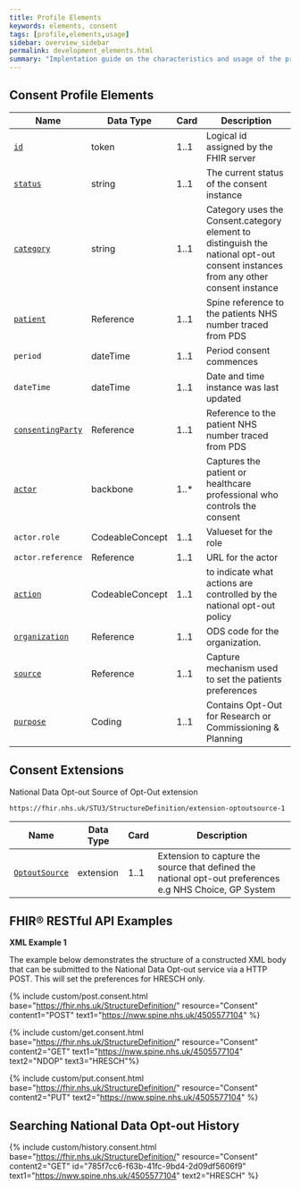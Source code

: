 ```yaml
---
title: Profile Elements
keywords: elements, consent
tags: [profile,elements,usage]
sidebar: overview_sidebar
permalink: development_elements.html
summary: "Implentation guide on the characteristics and usage of the profiles elements"
---
```


## Consent Profile Elements ##

|Name|Data Type|Card|Description|
|----|---------|----|-----------|
|[`id`](consent_id.html)|token|1..1|Logical id assigned by the FHIR server|Any UUID|
|[`status`](consent_status.html)|string|1..1|The current status of the consent instance|active,inactive|
|[`category`](consent_category.html)|string|1..1|Category uses the Consent.category element to distinguish the national opt-out consent instances from any other consent instance|NDOP|
|[`patient`](consent_patient.html)|Reference|1..1|Spine reference to the patients NHS number traced from PDS|
|`period`|dateTime|1..1|Period consent commences|
|`dateTime`|dateTime|1..1|Date and time instance was last updated|Date+Time+TimeZone|
|[`consentingParty`](consentingparty.html)|Reference|1..1|Reference to the patient NHS number traced from PDS|
|[`actor`](consent_actor.html)|backbone|1..*|Captures the patient or healthcare professional who controls the consent|N/A|
|`actor.role`|CodeableConcept|1..1|Valueset for the role||
|`actor.reference`|Reference|1..1|URL for the actor|
|[`action`](consent_action.html)|CodeableConcept|1..1|to indicate what actions are controlled by the national opt-out policy|disclose|
|[`organization`](consent_organization.html)|Reference|1..1|ODS code for the organization.|MUST be a URL|
|[`source`](consent_source.html)|Reference|1..1|Capture mechanism used to set the patients preferences|
|[`purpose`](consent_purpose.html)|Coding|1..1|Contains Opt-Out for Research or Commissioning & Planning|HRESCH, HOPERAT|

## Consent Extensions ##

National Data Opt-out Source of Opt-Out extension

`https://fhir.nhs.uk/STU3/StructureDefinition/extension-optoutsource-1`


|Name|Data Type|Card|Description|
|----|---------|----|-----------|
|[`OptoutSource`](consent_extension_sourceofoptout.html)|extension|1..1|Extension to capture the source that defined the national opt-out preferences e.g NHS Choice, GP System|


## FHIR&reg; RESTful API Examples ##

**XML Example 1**

The example below demonstrates the structure of a constructed XML body that can be submitted to the National Data Opt-out service via a HTTP POST. This will set the preferences for HRESCH only.

{% include custom/post.consent.html base="https://fhir.nhs.uk/StructureDefinition/" resource="Consent" content1="POST" text1="https://nww.spine.nhs.uk/4505577104" %}

<script src="https://gist.github.com/dxh73/199ddd4005e1759effb23ee8ed902f9f.js"></script>

{% include custom/get.consent.html base="https://fhir.nhs.uk/StructureDefinition/" resource="Consent" content2="GET" text1="https://nww.spine.nhs.uk/4505577104" text2="NDOP" text3="HRESCH"%}

{% include custom/put.consent.html base="https://fhir.nhs.uk/StructureDefinition/" resource="Consent" content2="PUT" text2="https://nww.spine.nhs.uk/4505577104" %}

## Searching National Data Opt-out History ##

{% include custom/history.consent.html base="https://fhir.nhs.uk/StructureDefinition/" resource="Consent" content2="GET" id="785f7cc6-f63b-41fc-9bd4-2d09df5606f9" text1="https://nww.spine.nhs.uk/4505577104" text2="HRESCH" %}



